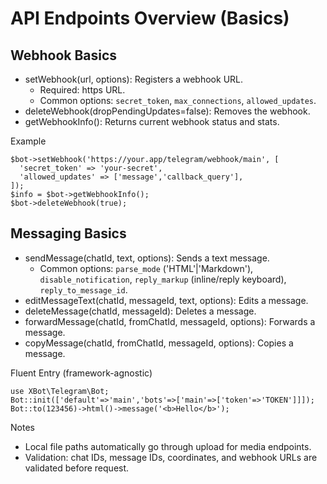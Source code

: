 # API Endpoints Overview (Basics)

## Webhook Basics
- setWebhook(url, options): Registers a webhook URL.
  - Required: https URL.
  - Common options: `secret_token`, `max_connections`, `allowed_updates`.
- deleteWebhook(dropPendingUpdates=false): Removes the webhook.
- getWebhookInfo(): Returns current webhook status and stats.

Example
```
$bot->setWebhook('https://your.app/telegram/webhook/main', [
  'secret_token' => 'your-secret',
  'allowed_updates' => ['message','callback_query'],
]);
$info = $bot->getWebhookInfo();
$bot->deleteWebhook(true);
```

## Messaging Basics
- sendMessage(chatId, text, options): Sends a text message.
  - Common options: `parse_mode` ('HTML'|'Markdown'), `disable_notification`,
    `reply_markup` (inline/reply keyboard), `reply_to_message_id`.
- editMessageText(chatId, messageId, text, options): Edits a message.
- deleteMessage(chatId, messageId): Deletes a message.
- forwardMessage(chatId, fromChatId, messageId, options): Forwards a message.
- copyMessage(chatId, fromChatId, messageId, options): Copies a message.

Fluent Entry (framework-agnostic)
```
use XBot\Telegram\Bot;
Bot::init(['default'=>'main','bots'=>['main'=>['token'=>'TOKEN']]]);
Bot::to(123456)->html()->message('<b>Hello</b>');
```

Notes
- Local file paths automatically go through upload for media endpoints.
- Validation: chat IDs, message IDs, coordinates, and webhook URLs are validated before request.
